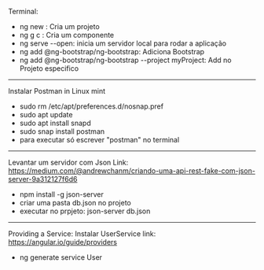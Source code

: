 Terminal:
- ng new <Component-name>: Cria um projeto
- ng g c <Component-name>: Cria um componente
- ng serve --open: inicia um servidor local para rodar a aplicação
- ng add @ng-bootstrap/ng-bootstrap: Adiciona Bootstrap
- ng add @ng-bootstrap/ng-bootstrap --project myProject: Add no Projeto especifico
------------------------------
Instalar Postman in Linux mint
- sudo rm /etc/apt/preferences.d/nosnap.pref
- sudo apt update
- sudo apt install snapd
- sudo snap install postman
- para executar só escrever "postman" no terminal
------------------------------
Levantar um servidor com Json
Link: https://medium.com/@andrewchanm/criando-uma-api-rest-fake-com-json-server-9a312127f6d6
- npm install -g json-server
- criar uma pasta db.json no projeto
- executar no prpjeto: json-server db.json
------------------------------
Providing a Service: Instalar UserService
link: https://angular.io/guide/providers
- ng generate service User